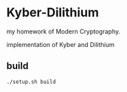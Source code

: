 # Kyber-Dilithium

my homework of Modern Cryptography.

implementation of Kyber and Dilithium

## build

```sh
./setup.sh build
```